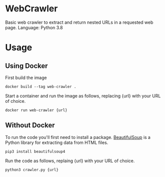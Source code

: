 # WebCrawler
Basic web crawler to extract and return nested URLs in a requested web page.
Language: Python 3.8

# Usage

## Using Docker

First build the image 


```docker build --tag web-crawler .  ```

Start a container and run the image as follows, replacing {url} with your URL of choice.


```docker run web-crawler {url}```

## Without Docker

To run the code you'll first need to install a package. [BeautifulSoup](https://www.crummy.com/software/BeautifulSoup/bs4/doc/) is a Python library for extracting data from HTML files.


```pip3 install beautifulsoup4```

Run the code as follows, replaing {url} with your URL of choice.


```python3 crawler.py {url}```